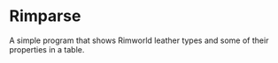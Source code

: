 # Rimparse

A simple program that shows Rimworld leather types and some of their properties in a table.